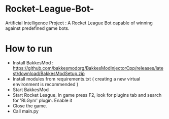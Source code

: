 # Rocket-League-Bot-
Artificial Intelligence Project : A Rocket League Bot capable of winning against predefined game bots.

# How to run
* Install BakkesMod : https://github.com/bakkesmodorg/BakkesModInjectorCpp/releases/latest/download/BakkesModSetup.zip
* Install modules from requirements.txt ( creating a new virtual environment is recommended )
* Start BakkesMod
* Start Rocket League. In game press F2, look for plugins tab and search for 'RLGym' plugin. Enable it
* Close the game.
* Call main.py 
